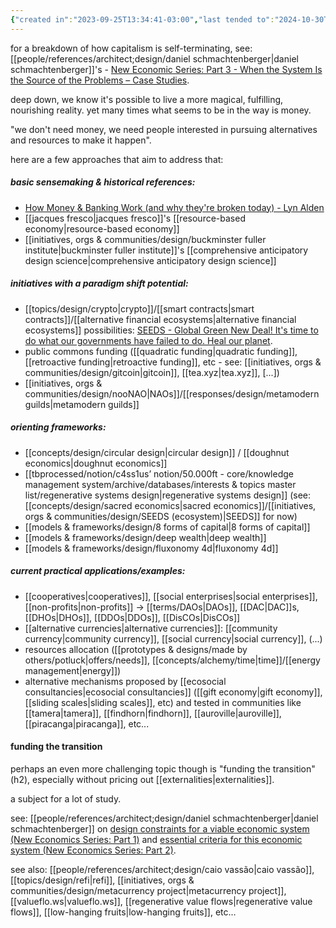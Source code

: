 ```yaml
---
{"created in":"2023-09-25T13:34:41-03:00","last tended to":"2024-10-30T18:31:34-03:00","tags":["🌱","economics","design","essay"],"dg-publish":true,"notestage":["🌱"],"created":"2023-09-25T13:34:41.895-03:00","updated":"2025-02-06T14:42:04.815-03:00","permalink":"/writings/on-the-limits-of-capitalism-and-emergent-forms-of-abundance-generation-and-distribution/","dgPassFrontmatter":true}
---
```


for a breakdown of how capitalism is self-terminating, see: [[people/references/architect;design/daniel schmachtenberger\|daniel schmachtenberger]]'s - [New Economic Series: Part 3 - When the System Is the Source of the Problems – Case Studies](https://civilizationemerging.com/new-economics-series-3/).

deep down, we know it's possible to live a more magical, fulfilling, nourishing reality. yet many times what seems to be in the way is money.

"we don't need money, we need people interested in pursuing alternatives and resources to make it happen".

here are a few approaches that aim to address that:

##### basic sensemaking & historical references:

- [How Money & Banking Work (and why they're broken today) - Lyn Alden](https://www.youtube.com/watch?v=jk_HWmmwiAs)
- [[jacques fresco\|jacques fresco]]'s [[resource-based economy\|resource-based economy]]
- [[initiatives, orgs & communities/design/buckminster fuller institute\|buckminster fuller institute]]'s [[comprehensive anticipatory design science\|comprehensive anticipatory design science]]
##### initiatives with a paradigm shift potential:

- [[topics/design/crypto\|crypto]]/[[smart contracts\|smart contracts]]/[[alternative financial ecosystems\|alternative financial ecosystems]] possibilities: [SEEDS - Global Green New Deal! It's time to do what our governments have failed to do. Heal our planet](https://www.youtube.com/watch?v=3MounsvZFPk&list=PLj8H7uBaUwDsuLtfdVu27aylRnjLMJvtA&index=2).
- public commons funding ([[quadratic funding\|quadratic funding]], [[retroactive funding\|retroactive funding]], etc - see: [[initiatives, orgs & communities/design/gitcoin\|gitcoin]], [[tea.xyz\|tea.xyz]], [...])
- [[initiatives, orgs & communities/design/nooNAO\|NAOs]]/[[responses/design/metamodern guilds\|metamodern guilds]]
##### orienting frameworks:

- [[concepts/design/circular design\|circular design]] / [[doughnut economics\|doughnut economics]]
- [[tbprocessed/notion/c4ss1us’ notion/50.000ft - core/knowledge management system/archive/databases/interests & topics master list/regenerative systems design\|regenerative systems design]] (see: [[concepts/design/sacred economics\|sacred economics]]/[[initiatives, orgs & communities/design/SEEDS (ecosystem)\|SEEDS]] for now)
- [[models & frameworks/design/8 forms of capital\|8 forms of capital]]
- [[models & frameworks/design/deep wealth\|deep wealth]]
- [[models & frameworks/design/fluxonomy 4d\|fluxonomy 4d]]
##### current practical applications/examples:

- [[cooperatives\|cooperatives]], [[social enterprises\|social enterprises]], [[non-profits\|non-profits]] -> [[terms/DAOs\|DAOs]], [[DAC\|DAC]]s, [[DHOs\|DHOs]], [[DDOs\|DDOs]], [[DisCOs\|DisCOs]]
- [[alternative currencies\|alternative currencies]]: [[community currency\|community currency]], [[social currency\|social currency]], (...)
- resources allocation ([[prototypes & designs/made by others/potluck\|offers/needs]], [[concepts/alchemy/time\|time]]/[[energy management\|energy]])
- alternative mechanisms proposed by [[ecosocial consultancies\|ecosocial consultancies]] ([[gift economy\|gift economy]], [[sliding scales\|sliding scales]], etc) and tested in communities like [[tamera\|tamera]], [[findhorn\|findhorn]], [[auroville\|auroville]], [[piracanga\|piracanga]], etc...

#### funding the transition

perhaps an even more challenging topic though is "funding the transition" (h2), especially without pricing out [[externalities\|externalities]].

a subject for a lot of study.

see: [[people/references/architect;design/daniel schmachtenberger\|daniel schmachtenberger]] on [design constraints for a viable economic system (New Economics Series: Part 1)](https://civilizationemerging.com/new-economics-series-1/)  and [essential criteria for this economic system (New Economics Series: Part 2)](https://civilizationemerging.com/new-economics-series-2/).

see also: [[people/references/architect;design/caio vassão\|caio vassão]], [[topics/design/refi\|refi]], [[initiatives, orgs & communities/design/metacurrency project\|metacurrency project]], [[valueflo.ws\|valueflo.ws]], [[regenerative value flows\|regenerative value flows]], [[low-hanging fruits\|low-hanging fruits]], etc...
